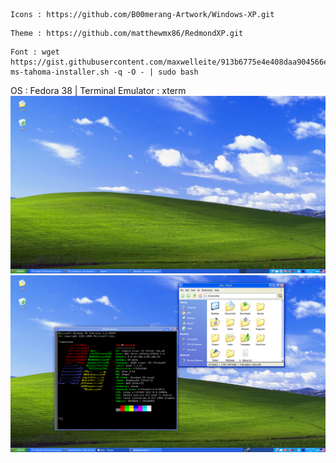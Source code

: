 ```
Icons : https://github.com/B00merang-Artwork/Windows-XP.git
```
```
Theme : https://github.com/matthewmx86/RedmondXP.git
```
```
Font : wget https://gist.githubusercontent.com/maxwelleite/913b6775e4e408daa904566eb375b090/raw/ttf-ms-tahoma-installer.sh -q -O - | sudo bash

``` 
OS : Fedora 38 | Terminal Emulator : xterm
![ss1](/screenshots/desktop.png)
![ss2](/screenshots/terminal%20and%20folders.png)

